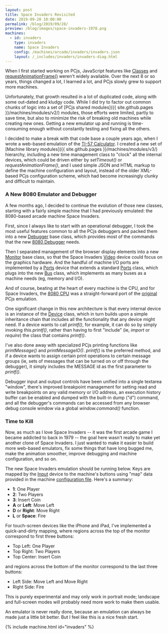 ```yaml
---
layout: post
title: Space Invaders Revisited
date: 2019-09-28 10:00:00
permalink: /blog/2019/09/28/
preview: /blog/images/space-invaders-1978.png
machines:
  - id: invaders
    type: invaders
    name: Space Invaders
    config: /machines/arcade/invaders/invaders.json
    layout: /_includes/invaders/invaders-diag.html
---
```


When I first started working on PCjs, JavaScript features like
[Classes](https://developer.mozilla.org/en-US/docs/Web/JavaScript/Reference/Classes) and
[requestAnimationFrame()](https://developer.mozilla.org/en-US/docs/Web/API/window/requestAnimationFrame) weren't widely
available.  Over the next 8 or so years, things changed a lot, I learned a lot, and PCjs slowly grew to support more machines.

Unfortunately, that growth resulted in a lot of duplicated code, along with some out-dated and kludgy code.  While
I did try to factor out common chunks of logic into a set of [PCjs shared modules]({{ site.github.pages }}/machines/modules/v2/) modules,
those efforts were limited, partly to save time, but also to minimize the risk of breaking old machines while creating new ones.
Getting a new emulator up and running is time-consuming enough without constantly testing and fixing all the others.

I decided to make a break with that code base a couple years ago, when I wrote a web-based emulation of the
[TI-57 Calculator](/machines/ti/ti57/).  I created a new set of [Machine library modules]({{ site.github.pages }}/machines/modules/v3/)
hierarchy, including a new time management class to "clock" all the internal devices, which could be driven either by *setTimeout()*
or *requestAnimationFrame()*, and I used simple JSON and HTML markup to define the machine configuration and layout,
instead of the older XML-based PCjs configuration scheme, which had become increasingly clunky and difficult to maintain.

### A New 8080 Emulator and Debugger

A few months ago, I decided to continue the evolution of those new classes, starting with a fairly simple machine
that I had previously emulated: the 8080-based arcade machine Space Invaders.

First, since I always like to start with an operational debugger, I took the most useful features common to
all the PCjs debuggers and packed them into a new [Debugger](/machines/modules/v3/debugger.js) base class, which provides
most of the commands that the new [8080 Debugger](/machines/pcx80/modules/v3/dbgx80.js) needs.

Then I separated management of the browser display elements into a new [Monitor](/machines/modules/v3/monitor.js)
base class, so that the Space Invaders [Video](/machines/arcade/invaders/modules/v3/video.js) device could focus on the graphics
hardware.  And the handful of machine I/O ports are implemented by a [Ports](/machines/arcade/invaders/modules/v3/ports.js)
device that extends a standard [Ports](/machines/modules/v3/ports.js) class, which plugs into the new [Bus](/machines/modules/v3/bus.js)
class, which implements as many buses as a machine needs (eg, memory and I/O).

And of course, beating at the heart of every machine is the CPU, and for Space Invaders, the
[8080 CPU](/machines/pcx80/modules/v3/cpux80.js) was a straight-forward port of the [original](/machines/pcx80/modules/v2/cpuops.js)
PCjs emulation.

One significant change in this new architecture is that every internal device is an instance of the [Device](/machines/modules/v3/device.js)
class, which in turn builds upon a simple inheritance chain that includes all the functionality that any device might need.
If a device wants to call *printf()*, for example, it can do so by simply invoking *this.printf()*, rather than having
to first "include" (ie, *import* or *require*) the class that contains *printf()*.

I've also done away with specialized PCjs printing functions like *printMessage()* and *printMessageIO()*.  *printf()*
is the preferred method, and if a device wants to assign certain print operations to certain message groups (ie, sets of
messages that can be turned on or off through the debugger), it simply includes the MESSAGE id as the first parameter to
*printf()*.

Debugger input and output controls have been unified into a single textarea "window", there's improved breakpoint
management for setting read and write breakpoints on any valid memory or I/O address, an execution history buffer can
be enabled and dumped with the built-in dump ("d") command, and all the debugger's commands can be accessed from any
browser debug console window via a global *window.command()* function.

### Time to Kill

Now, as much as I love Space Invaders -- it was the first arcade game I became addicted to back in 1979 -- the goal here
wasn't really to make yet another clone of Space Invaders.  I just wanted to make it easier to build more web-based emulators,
fix some things that have long bugged me, make the animation smoother, improve debugging and machine configuration, and so on.

The new Space Invaders emulation should be running below.  Keys are mapped by the [Input](/machines/modules/v3/input.js) device
to the machine's buttons using "map" data provided in the machine [configuration file](/machines/arcade/invaders/invaders.json).
Here's a summary:

- **1**: One Player
- **2**: Two Players
- **3**: Insert Coin
- **A** or **Left**: Move Left
- **D** or **Right**: Move Right
- **L** or **Space**: Fire

For touch-screen devices like the iPhone and iPad, I've implemented a quick-and-dirty mapping, where regions across
the top of the monitor correspond to first three buttons:

- Top Left: One Player
- Top Right: Two Players
- Top Center: Insert Coin

and regions across the bottom of the monitor correspond to the last three buttons:

- Left Side: Move Left and Move Right
- Right Side: Fire

This is purely experimental and may only work in portrait mode; landscape and full-screen modes will probably need
more work to make them usable.

An emulator is never really done, because an emulation can always be made just a little bit better.  But I feel like
this is a nice fresh start.

{% include machine.html id="invaders" %}
